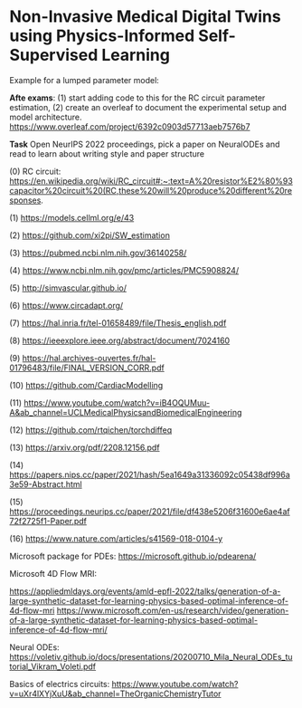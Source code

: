 # Non-Invasive Medical Digital Twins using Physics-Informed Self-Supervised Learning

Example for a lumped parameter model: 

**Afte exams**: (1) start adding code to this for the RC circuit parameter estimation, (2) create an overleaf to document the experimental setup and model architecture. https://www.overleaf.com/project/6392c0903d57713aeb7576b7

**Task** Open NeurIPS 2022 proceedings, pick a paper on NeuralODEs and read to learn about writing style and paper structure


(0) RC circuit: https://en.wikipedia.org/wiki/RC_circuit#:~:text=A%20resistor%E2%80%93capacitor%20circuit%20(RC,these%20will%20produce%20different%20responses.

(1) https://models.cellml.org/e/43

(2) https://github.com/xi2pi/SW_estimation

(3) https://pubmed.ncbi.nlm.nih.gov/36140258/

(4) https://www.ncbi.nlm.nih.gov/pmc/articles/PMC5908824/

(5) http://simvascular.github.io/

(6) https://www.circadapt.org/

(7) https://hal.inria.fr/tel-01658489/file/Thesis_english.pdf

(8) https://ieeexplore.ieee.org/abstract/document/7024160

(9) https://hal.archives-ouvertes.fr/hal-01796483/file/FINAL_VERSION_CORR.pdf

(10) https://github.com/CardiacModelling

(11) https://www.youtube.com/watch?v=iB4OQUMuu-A&ab_channel=UCLMedicalPhysicsandBiomedicalEngineering

(12) https://github.com/rtqichen/torchdiffeq

(13) https://arxiv.org/pdf/2208.12156.pdf

(14) https://papers.nips.cc/paper/2021/hash/5ea1649a31336092c05438df996a3e59-Abstract.html 

(15) https://proceedings.neurips.cc/paper/2021/file/df438e5206f31600e6ae4af72f2725f1-Paper.pdf

(16) https://www.nature.com/articles/s41569-018-0104-y

Microsoft package for PDEs: https://microsoft.github.io/pdearena/

Microsoft 4D Flow MRI: 

https://appliedmldays.org/events/amld-epfl-2022/talks/generation-of-a-large-synthetic-dataset-for-learning-physics-based-optimal-inference-of-4d-flow-mri
https://www.microsoft.com/en-us/research/video/generation-of-a-large-synthetic-dataset-for-learning-physics-based-optimal-inference-of-4d-flow-mri/

Neural ODEs: https://voletiv.github.io/docs/presentations/20200710_Mila_Neural_ODEs_tutorial_Vikram_Voleti.pdf

Basics of electrics circuits: https://www.youtube.com/watch?v=uXr4lXYjXuU&ab_channel=TheOrganicChemistryTutor
